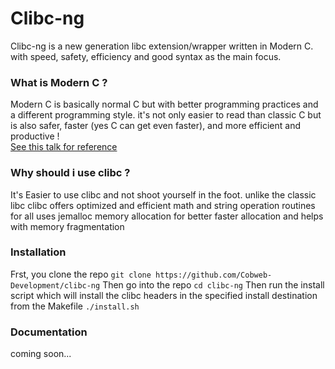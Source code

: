 # Clibc-ng
Clibc-ng is a new generation libc extension/wrapper written in Modern C.
with speed, safety, efficiency and good syntax as the main focus.

### What is Modern C ?
Modern C is basically normal C but with better programming practices and a different programming style.
it's not only easier to read than classic C but is also safer, faster (yes C can get even faster), and more efficient and productive !\
[See this talk for reference](https://www.youtube.com/watch?v=QpAhX-gsHMs)

### Why should i use clibc ?
It's Easier to use clibc and not shoot yourself in the foot. unlike the classic libc
clibc offers optimized and efficient math and string operation routines for all uses
jemalloc memory allocation for better faster allocation and helps with memory fragmentation

### Installation
Frst, you clone the repo
`git clone https://github.com/Cobweb-Development/clibc-ng`
Then go into the repo
`cd clibc-ng`
Then run the install script which will install the clibc headers
in the specified install destination from the Makefile
`./install.sh`

### Documentation
coming soon...
